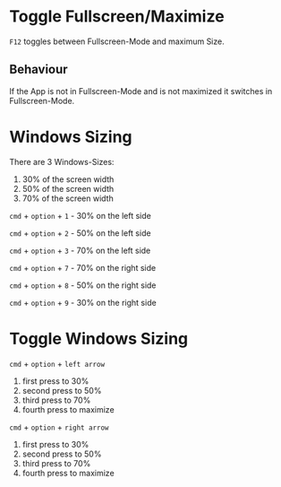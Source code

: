 # Toggle Fullscreen/Maximize

`F12` toggles between Fullscreen-Mode and maximum Size.

## Behaviour

If the App is not in Fullscreen-Mode and is not maximized it switches in Fullscreen-Mode.

# Windows Sizing 
There are 3 Windows-Sizes:

 1. 30% of the screen width
 1. 50% of the screen width
 1. 70% of the screen width

`cmd` + `option` + `1` - 30% on the left side

`cmd` + `option` + `2` - 50% on the left side

`cmd` + `option` + `3` - 70% on the left side

`cmd` + `option` + `7` - 70% on the right side

`cmd` + `option` + `8` - 50% on the right side

`cmd` + `option` + `9` - 30% on the right side


# Toggle Windows Sizing
`cmd` + `option` + `left arrow`
  1. first press to 30% 
  1. second press to 50%
  1. third press to 70%
  1. fourth press to maximize

`cmd` + `option` + `right arrow`
  1. first press to 30% 
  1. second press to 50%
  1. third press to 70%
  1. fourth press to maximize
